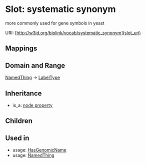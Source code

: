 # Slot: systematic synonym


more commonly used for gene symbols in yeast

URI: [http://w3id.org/biolink/vocab/systematic_synonym](slot_uri)
## Mappings

## Domain and Range

[NamedThing](NamedThing.md) -> [LabelType](LabelType.md)
## Inheritance

 *  is_a: [node property](node_property.md)
## Children

## Used in

 *  usage: [HasGenomicName](HasGenomicName.md)
 *  usage: [NamedThing](NamedThing.md)

